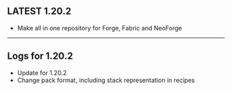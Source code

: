## LATEST 1.20.2

* Make all in one repository for Forge, Fabric and NeoForge

---

## Logs for 1.20.2

* Update for 1.20.2
* Change pack format, including stack representation in recipes
